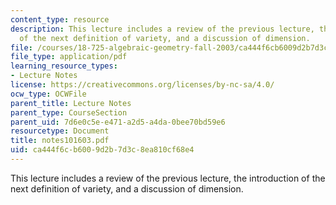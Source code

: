 ```yaml
---
content_type: resource
description: This lecture includes a review of the previous lecture, the introduction
  of the next definition of variety, and a discussion of dimension.
file: /courses/18-725-algebraic-geometry-fall-2003/ca444f6cb6009d2b7d3c8ea810cf68e4_notes101603.pdf
file_type: application/pdf
learning_resource_types:
- Lecture Notes
license: https://creativecommons.org/licenses/by-nc-sa/4.0/
ocw_type: OCWFile
parent_title: Lecture Notes
parent_type: CourseSection
parent_uid: 7d6e0c5e-e471-a2d5-a4da-0bee70bd59e6
resourcetype: Document
title: notes101603.pdf
uid: ca444f6c-b600-9d2b-7d3c-8ea810cf68e4
---
```

This lecture includes a review of the previous lecture, the introduction of the next definition of variety, and a discussion of dimension.